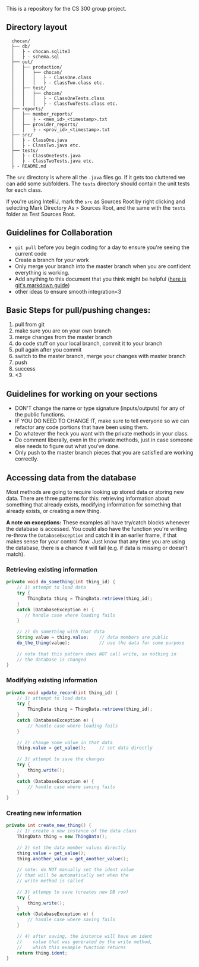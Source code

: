 This is a repository for the CS 300 group project.

## Directory layout
```
  chocan/
  ├── db/
  │   ├ - chocan.sqlite3
  │   ├ - schema.sql
  ├── out/
  │   ├── production/
  │   │   ├── chocan/
  │   │   │   ├ - ClassOne.class
  │   │   │   ├ - ClassTwo.class etc.
  │   ├── test/
  │   │   ├── chocan/
  │   │   │   ├ - ClassOneTests.class
  │   │   │   ├ - ClassTwoTests.class etc.
  ├── reports/
  │   ├── member_reports/
  │   │   ├ - <mem_id>_<timestamp>.txt
  │   ├── provider_reports/
  │   │   ├ - <prov_id>_<timestamp>.txt
  ├── src/
  │   ├ - ClassOne.java
  │   ├ - ClassTwo.java etc.
  ├── tests/
  │   ├ - ClassOneTests.java
  │   ├ - ClassTwoTests.java etc.
  ├ - README.md
```
The `src` directory is where all the `.java` files go. If it gets too
cluttered we can add some subfolders.
The `tests` directory should contain the unit tests for each class.

If you're using IntelliJ, mark the `src` as Sources Root by right
clicking and selecting Mark Directory As > Sources Root, and the same
with the `tests` folder as Test Sources Root.

## Guidelines for Collaboration
- `git pull` before you begin coding for a day to ensure you're seeing the current code
- Create a branch for your work
- Only merge your branch into the master branch when you are confident everything is working.
- Add anything to this document that you think might be helpful
  ([here is git's markdown guide](https://guides.github.com/features/mastering-markdown/))
- other ideas to ensure smooth integration<3

## Basic Steps for pull/pushing changes:
1. pull from git
2. make sure you are on your own branch
3. merge changes from the master branch
4. do code stuff on your local branch, commit it to your branch
5. pull again after you commit
6. switch to the master branch, merge your changes with master branch
7. push
8. success
9. <3

## Guidelines for working on your sections
- DON'T change the name or type signature (inputs/outputs) for any of
  the public functions.
- IF YOU DO NEED TO CHANGE IT, make sure to tell everyone so we can
  refactor any code portions that have been using them.
- Do whatever the heck you want with the private methods in your class.
- Do comment liberally, even in the private methods, just in case
  someone else needs to figure out what you've done.
- Only push to the master branch pieces that you are satisfied are
  working correctly.

## Accessing data from the database
Most methods are going to require looking up stored data or storing
new data. There are three patterns for this: retrieving information
about something that already exists, modifying information for
something that already exists, or creating a new thing.

**A note on exceptions:** These examples all have try/catch blocks
whenever the database is accessed. You could also have the function
you're writing re-throw the `DatabaseException` and catch it in an
earlier frame, if that makes sense for your control flow. Just know
that any time you are using the database, there is a chance it will
fail (e.g. if data is missing or doesn't match).

### Retrieving existing information
```java
private void do_something(int thing_id) {
    // 1) attempt to load data
    try {
        ThingData thing = ThingData.retrieve(thing_id);
    }
    catch (DatabaseException e) {
       // handle case where loading fails
    }
    
    // 2) do something with that data
    String value = thing.value;    // data members are public
    do_the_thing(value);           // use the data for some purpose
    
    // note that this pattern does NOT call write, so nothing in
    // the database is changed
}
```

### Modifying existing information
```java
private void update_record(int thing_id) {
    // 1) attempt to load data
    try {
        ThingData thing = ThingData.retrieve(thing_id);
    }
    catch (DatabaseException e) {
        // handle case where loading fails
    }
    
    // 2) change some value in that data
    thing.value = get_value();     // set data directly
    
    // 3) attempt to save the changes
    try {
        thing.write();
    }
    catch (DatabaseException e) {
        // handle case where saving fails
    }
}
```

### Creating new information
```java
private int create_new_thing() {
    // 1) create a new instance of the data class
    ThingData thing = new ThingData();
    
    // 2) set the data member values directly
    thing.value = get_value();
    thing.another_value = get_another_value();
    
    // note: do NOT manually set the ident value
    // that will be automatically set when the
    // write method is called
    
    // 3) attempy to save (creates new DB row)
    try {
        thing.write();
    }
    catch (DatabaseException e) {
        // handle case where saving fails
    }
    
    // 4) after saving, the instance will have an ident
    //    value that was generated by the write method,
    //    which this example function returns
    return thing.ident;
}
```
